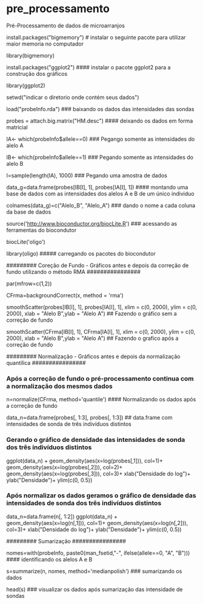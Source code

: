 # pre_processamento
Pré-Processamento de dados de microarranjos


install.packages("bigmemory")  # instalar o seguinte pacote para utilizar maior memoria no computador

library(bigmemory)

install.packages("ggplot2") #### instalar o pacote ggplot2 para a construção dos gráficos

library(ggplot2)

setwd("indicar o diretorio onde contém seus dados")

load("probeInfo.rda")     ### baixando os dados das intensidades das sondas

probes = attach.big.matrix("HM.desc")   #### deixando os dados em forma matricial 


IA<- which(probeInfo$allele==0)   ### Pegango somente as intensidades do alelo A

IB<- which(probeInfo$allele==1)   ### Pegando somente as intensidades do alelo B

I=sample(length(IA), 1000)      ### Pegando uma amostra de dados

data_g=data.frame(probes[IB[I], 1], probes[IA[I], 1])  #### montando uma base de dados com as intensidades dos alelos A e B de um único individuo

colnames(data_g)=c("Alelo_B", "Alelo_A") ### dando o nome a cada coluna da base de dados

source('http://www.bioconductor.org/biocLite.R')  ### acessando as ferramentas do biocondutor

biocLite('oligo')

library(oligo)  ##### carregando os pacotes do biocondutor


######### Coreção de Fundo - Gráficos antes e depois da correção de fundo utilizando o método RMA ################

par(mfrow=c(1,2))

CFrma=backgroundCorrect(x, method = 'rma')

smoothScatter(probes[IB[I], 1], probes[IA[I], 1], xlim = c(0, 2000), ylim = c(0, 2000), xlab = "Alelo B",ylab = "Alelo A") ## Fazendo o gráfico sem a correção de fundo

smoothScatter(CFrma[IB[I], 1], CFrma[IA[I], 1], xlim = c(0, 2000), ylim = c(0, 2000), xlab = "Alelo B",ylab = "Alelo A") ## Fazendo o grafico após a correção de fundo


######### Normalização - Gráficos antes e depois da normalização quantílica  ################

### Após a correção de fundo o pré-processamento continua com a normalização dos mesmos dados ####

n=normalize(CFrma, method='quantile') #### Normalizando os dados após a correção de fundo

data_n=data.frame(probes[, 1:3], probes[, 1:3]) ## data.frame com intensidades de sonda de três indivíduos distintos

### Gerando o gráfico de densidade das intensidades de sonda dos três indivíduos distintos ####

ggplot(data_n) + 
  geom_density(aes(x=log(probes[,1])), col=1)+
  geom_density(aes(x=log(probes[,2])), col=2)+
  geom_density(aes(x=log(probes[,3])), col=3)+
  xlab("Densidade do log")+
  ylab("Densidade")+
  ylim(c(0, 0.5)) 
  
### Após normalizar os dados geramos o gráfico de densidade das intensidades de sonda dos três indivíduos distintos ####

data_n=data.frame(n[, 1:2])
ggplot(data_n) + 
  geom_density(aes(x=log(n[,1])), col=1)+
  geom_density(aes(x=log(n[,2])), col=3)+
    xlab("Densidade do log")+
  ylab("Densidade")+
  ylim(c(0, 0.5))   



######### Sumarização  ################

nomes=with(probeInfo, paste0(man_fsetid,"-", ifelse(allele==0, "A", "B")))   #### identificando os alelos A e B

s=summarize(n, nomes, method='medianpolish')   ### sumarizando os dados 

head(s) ### visualizar os dados após sumarização das intensidade de sondas


